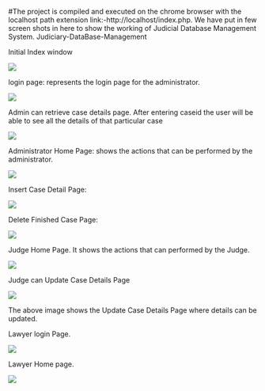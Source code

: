 #The project is compiled and executed on the chrome browser with the localhost path extension link:-http://localhost/index.php. We have put in few screen shots in here to show the working of Judicial Database Management System.  Judiciary-DataBase-Management

Initial Index window 

![](images/index.png)


 login page: represents the login page for the administrator. 
 
 ![](images/adminlogin.png)
 
 
 Admin can retrieve case details page. After entering caseid the user will be able to see all the details of that particular case 

 ![](images/casedetails1.png)
 
 
 Administrator Home Page:
 shows the actions that can be performed by the administrator. 
 
 ![](images/admin.png)
 
 
 Insert Case Detail Page:
 
 ![](images/casedetails.PNG)
 
 
 Delete Finished Case Page:
 
 ![](images/deletindcase.PNG)
 
 
 
Judge Home Page. 
It shows the actions that can performed by the Judge. 

![](images/judge.PNG)
 
 
Judge can Update Case Details Page 

![](images/j1.PNG)

The above image shows the Update Case Details Page where details can be updated.


Lawyer login Page.

![](images/lawyerlogin.PNG)


Lawyer Home page.

![](images/lawyerhp.PNG)

 
